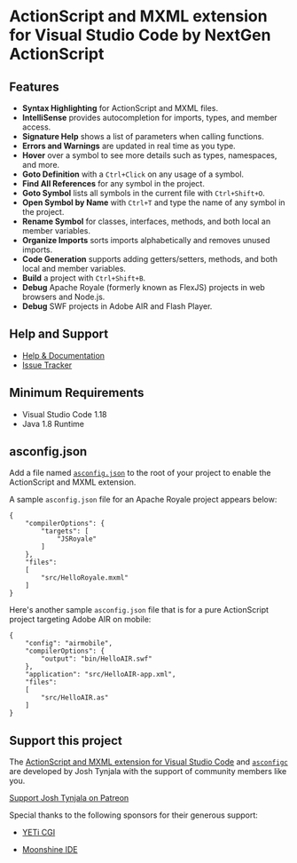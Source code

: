# ActionScript and MXML extension for Visual Studio Code by NextGen ActionScript

## Features

* **Syntax Highlighting** for ActionScript and MXML files.
* **IntelliSense** provides autocompletion for imports, types, and member access.
* **Signature Help** shows a list of parameters when calling functions.
* **Errors and Warnings** are updated in real time as you type.
* **Hover** over a symbol to see more details such as types, namespaces, and more.
* **Goto Definition** with a `Ctrl+Click` on any usage of a symbol.
* **Find All References** for any symbol in the project.
* **Goto Symbol** lists all symbols in the current file with `Ctrl+Shift+O`.
* **Open Symbol by Name** with `Ctrl+T` and type the name of any symbol in the project.
* **Rename Symbol** for classes, interfaces, methods, and both local an member variables.
* **Organize Imports** sorts imports alphabetically and removes unused imports.
* **Code Generation** supports adding getters/setters, methods, and both local and member variables.
* **Build** a project with `Ctrl+Shift+B`.
* **Debug** Apache Royale (formerly known as FlexJS) projects in web browsers and Node.js.
* **Debug** SWF projects in Adobe AIR and Flash Player.

## Help and Support

* [Help & Documentation](https://github.com/BowlerHatLLC/vscode-nextgenas/wiki)
* [Issue Tracker](https://github.com/BowlerHatLLC/vscode-nextgenas/issues)

## Minimum Requirements

* Visual Studio Code 1.18
* Java 1.8 Runtime

## asconfig.json

Add a file named [`asconfig.json`](https://github.com/BowlerHatLLC/vscode-nextgenas/wiki/asconfig.json) to the root of your project to enable the ActionScript and MXML extension.

A sample `asconfig.json` file for an Apache Royale project appears below:

	{
		"compilerOptions": {
			"targets": [
				"JSRoyale"
			]
		},
		"files":
		[
			"src/HelloRoyale.mxml"
		]
	}

Here's another sample `asconfig.json` file that is for a pure ActionScript project targeting Adobe AIR on mobile:

	{
		"config": "airmobile",
		"compilerOptions": {
			"output": "bin/HelloAIR.swf"
		},
		"application": "src/HelloAIR-app.xml",
		"files":
		[
			"src/HelloAIR.as"
		]
	}

## Support this project

The [ActionScript and MXML extension for Visual Studio Code](https://marketplace.visualstudio.com/items?itemName=bowlerhatllc.vscode-nextgenas) and [`asconfigc`](https://www.npmjs.com/package/asconfigc) are developed by Josh Tynjala with the support of community members like you.

[Support Josh Tynjala on Patreon](http://patreon.com/josht)

Special thanks to the following sponsors for their generous support:

* [YETi CGI](http://yeticgi.com/)

* [Moonshine IDE](http://moonshine-ide.com/)
